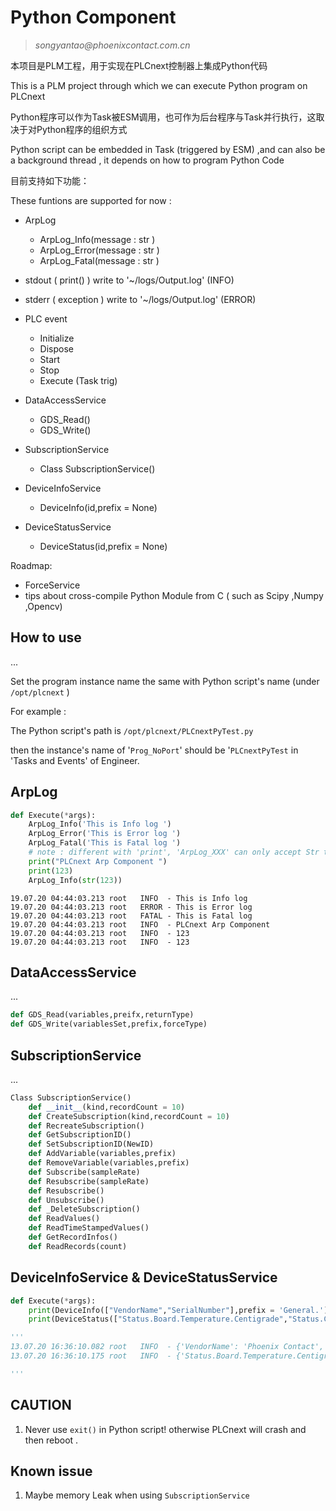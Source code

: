 # Python Component

> <address>songyantao@phoenixcontact.com.cn</address>

本项目是PLM工程，用于实现在PLCnext控制器上集成Python代码

This is a PLM project through which we can execute Python program on PLCnext

Python程序可以作为Task被ESM调用，也可作为后台程序与Task并行执行，这取决于对Python程序的组织方式

Python script can be embedded in Task (triggered by ESM) ,and can also be a background thread , it depends on how to program Python Code

目前支持如下功能：

These funtions are supported for now :

+ ArpLog
	+ ArpLog_Info(message : str )
	+ ArpLog_Error(message : str )
	+ ArpLog_Fatal(message : str )

+ stdout ( print() ) write to '~/logs/Output.log' (INFO)

+ stderr  ( exception ) write to '~/logs/Output.log' (ERROR)

+ PLC event 

  + Initialize
  + Dispose
  + Start
  + Stop
  + Execute (Task trig)

+ DataAccessService

  + GDS_Read()
  + GDS_Write()

+ SubscriptionService

  + Class SubscriptionService()

+ DeviceInfoService

	+ DeviceInfo(id,prefix = None)

+ DeviceStatusService

	+ DeviceStatus(id,prefix = None)

Roadmap:

+ ForceService
+ tips about cross-compile Python Module from C ( such as Scipy ,Numpy ,Opencv)



## How to use 

...

Set the program instance name the same with Python script's name (under `/opt/plcnext` )

For example :

The Python script's path is `/opt/plcnext/PLCnextPyTest.py`

then the instance's name of '`Prog_NoPort`' should be '`PLCnextPyTest` in 'Tasks and Events' of Engineer.


## ArpLog

```python
def Execute(*args):
    ArpLog_Info('This is Info log ')
    ArpLog_Error('This is Error log ')
	ArpLog_Fatal('This is Fatal log ')
	# note : different with 'print', 'ArpLog_XXX' can only accept Str type !
	print("PLCnext Arp Component ")
	print(123)
	ArpLog_Info(str(123))
```
```
19.07.20 04:44:03.213 root   INFO  - This is Info log
19.07.20 04:44:03.213 root   ERROR - This is Error log
19.07.20 04:44:03.213 root   FATAL - This is Fatal log
19.07.20 04:44:03.213 root   INFO  - PLCnext Arp Component
19.07.20 04:44:03.213 root   INFO  - 123
19.07.20 04:44:03.213 root   INFO  - 123
```

## DataAccessService

...

```python
def GDS_Read(variables,preifx,returnType)
def GDS_Write(variablesSet,prefix,forceType)
```



## SubscriptionService

...

```python
Class SubscriptionService()
	def __init__(kind,recordCount = 10)
	def CreateSubscription(kind,recordCount = 10)
	def RecreateSubscription()
	def GetSubscriptionID()
	def SetSubscriptionID(NewID)
	def AddVariable(variables,prefix)
	def RemoveVariable(variables,prefix)
	def Subscribe(sampleRate)
	def Resubscribe(sampleRate)
	def Resubscribe()
	def Unsubscribe()
	def _DeleteSubscription()
	def ReadValues()
	def ReadTimeStampedValues()
	def GetRecordInfos()
	def ReadRecords(count)
```

## DeviceInfoService & DeviceStatusService

```python
def Execute(*args):
    print(DeviceInfo(["VendorName","SerialNumber"],prefix = 'General.'))
    print(DeviceStatus(["Status.Board.Temperature.Centigrade","Status.Cpu.0.Load.Percent"]))

'''
13.07.20 16:36:10.082 root   INFO  - {'VendorName': 'Phoenix Contact', 'SerialNumber': '1357546765'}
13.07.20 16:36:10.175 root   INFO  - {'Status.Board.Temperature.Centigrade': 53, 'Status.Cpu.0.Load.Percent': 21}

'''
```

## CAUTION
1. Never use `exit()` in Python script! otherwise PLCnext will crash and then reboot .

## Known issue
1. Maybe memory Leak when using `SubscriptionService`


